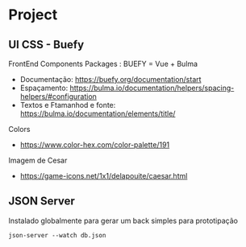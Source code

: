 # Project

## UI CSS - Buefy

FrontEnd Components Packages : BUEFY = Vue + Bulma

+ Documentação: https://buefy.org/documentation/start
+ Espaçamento: https://bulma.io/documentation/helpers/spacing-helpers/#configuration
+ Textos e Ftamanhod e fonte: https://bulma.io/documentation/elements/title/

Colors
+ https://www.color-hex.com/color-palette/191

Imagem de Cesar
+ https://game-icons.net/1x1/delapouite/caesar.html

## JSON Server

Instalado globalmente para gerar um back simples para prototipação

````
json-server --watch db.json
````


